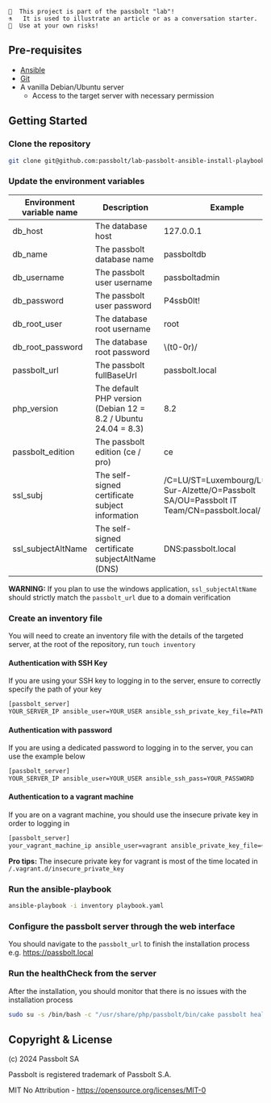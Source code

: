```
👩  This project is part of the passbolt "lab"!
⚗️   It is used to illustrate an article or as a conversation starter.
🧪  Use at your own risks!
```

## Pre-requisites
- [Ansible](https://docs.ansible.com/ansible/latest/installation_guide/intro_installation.html)
- [Git](https://git-scm.com/downloads)
- A vanilla Debian/Ubuntu server 
  - Access to the target server with necessary permission

## Getting Started

### Clone the repository
```bash
git clone git@github.com:passbolt/lab-passbolt-ansible-install-playbook.git
```

### Update the environment variables

| Environment variable name | Description                                                    | Example                                                                                     |
|---------------------------|----------------------------------------------------------------|---------------------------------------------------------------------------------------------|
| db_host                   | The database host                                              | 127.0.0.1                                                                                   |
| db_name                   | The passbolt database name                                     | passboltdb                                                                                  |
| db_username               | The passbolt user username                                     | passboltadmin                                                                               |
| db_password               | The passbolt user password                                     | P4ssb0lt!                                                                                   |
| db_root_user              | The database root username                                     | root                                                                                        |
| db_root_password          | The database root password                                     | \\(t0-0r)/                                                                                  |
| passbolt_url              | The passbolt fullBaseUrl                                       | passbolt.local                                                                              |
| php_version               | The default PHP version (Debian 12 = 8.2 / Ubuntu 24.04 = 8.3) | 8.2                                                                                         |
| passbolt_edition          | The passbolt edition (ce / pro)                                | ce                                                                                          |
| ssl_subj                  | The self-signed certificate subject information                | /C=LU/ST=Luxembourg/L=Esch-Sur-Alzette/O=Passbolt SA/OU=Passbolt IT Team/CN=passbolt.local/ |
| ssl_subjectAltName        | The self-signed certificate subjectAltName (DNS)               | DNS:passbolt.local                                                                          |


**WARNING:** If you plan to use the windows application, `ssl_subjectAltName` should strictly match the `passbolt_url` due to a domain verification

### Create an inventory file

You will need to create an inventory file with the details of the targeted server, at the root of the repository, run `touch inventory`

#### Authentication with SSH Key

If you are using your SSH key to logging in to the server, ensure to correctly specify the path of your key
```bash
[passbolt_server]
YOUR_SERVER_IP ansible_user=YOUR_USER ansible_ssh_private_key_file=PATH_TO_YOUR_KEY
```

#### Authentication with password

If you are using a dedicated password to logging in to the server, you can use the example below
```bash
[passbolt_server]
YOUR_SERVER_IP ansible_user=YOUR_USER ansible_ssh_pass=YOUR_PASSWORD
```

#### Authentication to a vagrant machine

If you are on a vagrant machine, you should use the insecure private key in order to logging in
```bash
[passbolt_server]
your_vagrant_machine_ip ansible_user=vagrant ansible_private_key_file=~PATH_TO_INSECURE_PRIVATE_KEY
```

**Pro tips:** The insecure private key for vagrant is most of the time located in `/.vagrant.d/insecure_private_key`

### Run the ansible-playbook
```bash
ansible-playbook -i inventory playbook.yaml 
```

### Configure the passbolt server through the web interface
You should navigate to the `passbolt_url` to finish the installation process e.g. https://passbolt.local


### Run the healthCheck from the server
After the installation, you should monitor that there is no issues with the installation process
```bash
sudo su -s /bin/bash -c "/usr/share/php/passbolt/bin/cake passbolt healthcheck" www-data
```

## Copyright & License

(c) 2024 Passbolt SA

Passbolt is registered trademark of Passbolt S.A.

MIT No Attribution - https://opensource.org/licenses/MIT-0